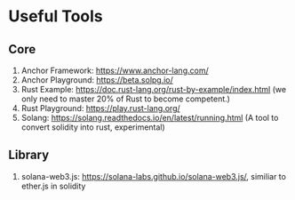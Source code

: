 # Useful Tools



## Core

1. Anchor Framework: https://www.anchor-lang.com/
2. Anchor Playground: https://beta.solpg.io/
3. Rust Example: https://doc.rust-lang.org/rust-by-example/index.html (we only need to master 20% of Rust to become competent.)
4. Rust Playground: https://play.rust-lang.org/
5. Solang: https://solang.readthedocs.io/en/latest/running.html (A tool to convert solidity into rust, experimental)



## Library

1. solana-web3.js: https://solana-labs.github.io/solana-web3.js/, similiar to ether.js in solidity